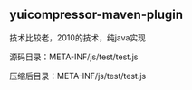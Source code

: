 ## yuicompressor-maven-plugin 


技术比较老，2010的技术，纯java实现
    
    
源码目录：META-INF/js/test/test.js


压缩后目录：META-INF/js/test/test.js


